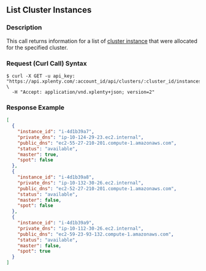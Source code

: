 ## List Cluster Instances

### Description
This call returns information for a list of [cluster instance](https://github.com/xplenty/xplenty-api-doc-v2/blob/master/resources/cluster-instance.md) that were allocated for the specified cluster.

### Request (Curl Call) Syntax
```shell
$ curl -X GET -u api_key: "https://api.xplenty.com/:account_id/api/clusters/:cluster_id/instances" \
  -H "Accept: application/vnd.xplenty+json; version=2" 
```

### Response Example
```json
[
  {
    "instance_id": "i-4d1b39a7",
    "private_dns": "ip-10-124-29-23.ec2.internal",
    "public_dns": "ec2-55-27-210-201.compute-1.amazonaws.com",
    "status": "available",
    "master": true,
    "spot": false
  },
  {
    "instance_id": "i-4d1b39a8",
    "private_dns": "ip-10-132-30-26.ec2.internal",
    "public_dns": "ec2-52-27-210-201.compute-1.amazonaws.com",
    "status": "available",
    "master": false,
    "spot": false
  },
  {
    "instance_id": "i-4d1b39a9",
    "private_dns": "ip-10-112-30-26.ec2.internal",
    "public_dns": "ec2-59-23-93-132.compute-1.amazonaws.com",
    "status": "available",
    "master": false,
    "spot": true
  }
]
```
